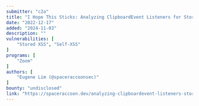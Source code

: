 ```yaml
---
submitter: "c2a"
title: "I Hope This Sticks: Analyzing ClipboardEvent Listeners for Stored XSS"
date: "2022-12-17"
added: "2024-11-03"
description: ""
vulnerabilities: [
    "Stored XSS", "Self-XSS"
]
programs: [
    "Zoom"
]
authors: [
    "Eugene Lim (@spaceraccoonsec)"
]
bounty: "undisclosed"
link: "https://spaceraccoon.dev/analyzing-clipboardevent-listeners-stored-xss/"
---
```




